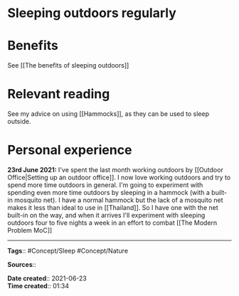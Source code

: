 # Sleeping outdoors regularly

# Benefits
See [[The benefits of sleeping outdoors]]

# Relevant reading
See my advice on using [[Hammocks]], as they can be used to sleep outside.


# Personal experience
**23rd June 2021:**
I've spent the last month working outdoors by [[Outdoor Office|Setting up an outdoor office]].
I now love working outdoors and try to spend more time outdoors in general.
I'm going to experiment with spending even more time outdoors by sleeping in a hammock (with a built-in mosquito net).
I have a normal hammock but the lack of a mosquito net makes it less than ideal to use in [[Thailand]].
So I have one with the net built-in on the way, and when it arrives I'll experiment with sleeping outdoors four to five nights a week in an effort to combat [[The Modern Problem MoC]]

---
**Tags**:: #Concept/Sleep #Concept/Nature 

**Sources**::

**Date created**:: 2021-06-23  
**Time created**:: 01:34